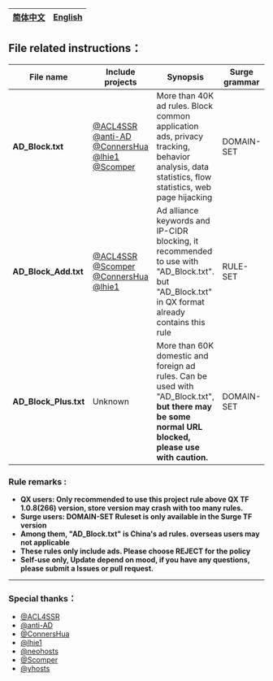 | [简体中文](https://github.com/NobyDa/ND-AD/blob/master/README.md) | [English](https://github.com/NobyDa/ND-AD/blob/master/README_en_US.md) | 
| - | - |

## File related instructions：

| File name              | Include projects                               | Synopsis                          | Surge grammar |
| ---------------------- | -----------------------------------------------|-----------------------------------|---------------|
| **AD_Block.txt**       | [@ACL4SSR](https://github.com/ACL4SSR/ACL4SSR) [@anti-AD](https://github.com/privacy-protection-tools/anti-AD) [@ConnersHua](https://github.com/ConnersHua) [@lhie1](https://github.com/lhie1/Rules) [@Scomper](https://github.com/scomper) |More than 40K ad rules. Block common application ads, privacy tracking, behavior analysis, data statistics, flow statistics, web page hijacking                                                                                | DOMAIN-SET    |
| **AD_Block_Add.txt**   | [@ACL4SSR](https://github.com/ACL4SSR/ACL4SSR) [@Scomper](https://github.com/scomper) [@ConnersHua](https://github.com/ConnersHua) [@lhie1](https://github.com/lhie1/Rules)   |Ad alliance keywords and IP-CIDR blocking, it recommended to use with "AD_Block.txt".  but "AD_Block.txt" in QX format already contains this rule                       | RULE-SET      |
| **AD_Block_Plus.txt**  | Unknown                                        | More than 60K domestic and foreign ad rules. Can be used with "AD_Block.txt", **but there may be some normal URL blocked, please use with caution.**              | DOMAIN-SET    |

### Rule remarks :

* **QX users: Only recommended to use this project rule above QX TF 1.0.8(266) version, store version may crash with too many rules.**
* **Surge users: DOMAIN-SET Ruleset is only available in the Surge TF version**
* **Among them, "AD_Block.txt" is China's ad rules. overseas users may not applicable**
* **These rules only include ads. Please choose REJECT for the policy**
* **Self-use only, Update depend on mood, if you have any questions, please submit a Issues or pull request.**

---

### Special thanks：
* [@ACL4SSR](https://github.com/ACL4SSR/ACL4SSR)
* [@anti-AD](https://github.com/privacy-protection-tools/anti-AD)
* [@ConnersHua](https://github.com/ConnersHua)
* [@lhie1](https://github.com/lhie1/Rules)
* [@neohosts](https://github.com/neoFelhz/neohosts)
* [@Scomper](https://github.com/scomper)
* [@yhosts](https://github.com/vokins/yhosts)